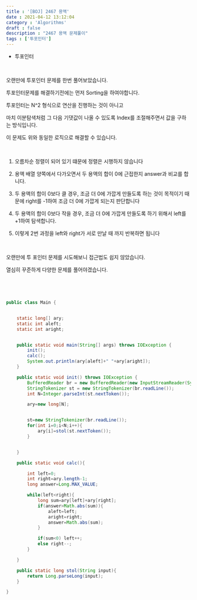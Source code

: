 ```yaml
---
title : '[BOJ] 2467 용액'
date : 2021-04-12 13:12:04
category : 'Algorithms'
draft : false
description : "2467 용액 문제풀이"
tags : ['투포인터']
---
```


* 투포인터

<br/>

오랜만에 투포인터 문제를 한번 풀어보았습니다.

투포인터문제를 해결하기전에는 먼저 Sorting을 하여야합니다.

투포인터는 N^2 형식으로 연산을 진행하는 것이 아니고 

마치 이분탐색처럼 그 다음 기댓값이 나올 수 있도록 Index를 조절해주면서 값을 구하는 방식입니다.

이 문제도 위와 동일한 로직으로 해결할 수 있습니다.

<br/>

1. 오름차순 정렬이 되어 있기 떄문에 정렬은 시행하지 않습니다
   
2. 용액 배열 양쪽에서 다가오면서 두 용액의 합이 0에 근접한지 answer과 비교를 합니다.


3. 두 용액의 합이 0보다 클 경우, 조금 더 0에 가깝게 만들도록 하는 것이 목적이기 때문에 right를 -1하여 조금 더 0에 가깝게 되는지 판단합니다

4. 두 용액의 합이 0보다 작을 경우, 조금 더 0에 가깝게 만들도록 하기 위해서 left를 +1하여 탐색합니다.


5. 이렇게 2번 과정을 left와 right가 서로 만날 때 까지 반복하면 됩니다

<br/>

오랜만에 투 포인터 문제를 시도해보니 접근법도 쉽지 않았습니다.

열심히 꾸준하게 다양한 문제를 풀어야겠습니다.





<br/>

```java


public class Main {


    static long[] ary;
    static int aleft;
    static int aright;


    public static void main(String[] args) throws IOException {
        init();
        calc();
        System.out.println(ary[aleft]+" "+ary[aright]);
    }

    public static void init() throws IOException {
        BufferedReader br = new BufferedReader(new InputStreamReader(System.in));
        StringTokenizer st = new StringTokenizer(br.readLine());
        int N=Integer.parseInt(st.nextToken());

        ary=new long[N];


        st=new StringTokenizer(br.readLine());
        for(int i=0;i<N;i++){
            ary[i]=stol(st.nextToken());
        }


    }

    public static void calc(){

        int left=0;
        int right=ary.length-1;
        long answer=Long.MAX_VALUE;

        while(left<right){
            long sum=ary[left]+ary[right];
            if(answer>Math.abs(sum)){
                aleft=left;
                aright=right;
                answer=Math.abs(sum);
            }

            if(sum<0) left++;
            else right--;
        }

    }

    public static long stol(String input){
        return Long.parseLong(input);
    }

}

```


